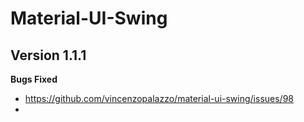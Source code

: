 # Material-UI-Swing 

## Version 1.1.1

**Bugs Fixed** 
- https://github.com/vincenzopalazzo/material-ui-swing/issues/98
-  